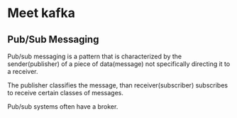 # Meet kafka

## Pub/Sub Messaging

Pub/sub messaging is a pattern that is characterized by the sender(publisher) of a piece of data(message) not specifically directing it to a receiver.

The publisher classifies the message, than receiver(subscriber) subscribes to receive certain classes of messages.

Pub/sub systems often have a broker.

